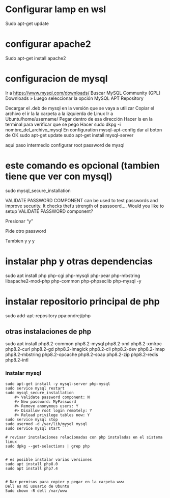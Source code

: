 # Configurar lamp en wsl

Sudo apt-get update

# configurar apache2

Sudo apt-get install apache2

# configuracion de mysql

Ir a https://www.mysql.com/downloads/
Buscar MySQL Community (GPL) Downloads »
Luego seleccionar la opción MySQL APT Repository

Decargar el .deb de mysql en la versión que se vaya a utilizar
Copiar el archivo el ir la la carpeta a la izquierda de Linux
Ir a Ubuntu/home/username/
Pegar dentro de esa dirección
Hacer ls en la terminal para verificar que se pego
Hacer sudo dkpg -i nombre_del_archivo_mysql
En configuration mysql-apt-config dar al boton de OK
sudo apt-get update
sudo apt-get install mysql-server

aqui paso intermedio configurar root password de mysql


# este comando es opcional (tambien tiene que ver con mysql)
sudo mysql_secure_installation

VALIDATE PASSWORD COMPONENT can be used to test passwords and improve security. It checks thefu strength of passsoerd….
Would you like to setup VALIDATE PASSWORD component?

Presionar “y”

Pide otro password

Tambien y y y

# instalar php y otras dependencias
sudo apt install php php-cgi php-mysqli php-pear php-mbstring libapache2-mod-php php-common php-phpseclib php-mysql -y

# instalar repositorio principal de php
sudo add-apt-repository ppa:ondrej/php

## otras instalaciones de php
sudo apt install php8.2-common php8.2-mysql php8.2-xml php8.2-xmlrpc php8.2-curl php8.2-gd php8.2-imagick php8.2-cli php8.2-dev php8.2-imap php8.2-mbstring php8.2-opcache php8.2-soap php8.2-zip php8.2-redis php8.2-intl

### instalar mysql

```
sudo apt-get install -y mysql-server php-mysql
sudo service mysql restart
sudo mysql_secure_installation
    #> Validate password component: N
    #> New password: MyPassword
    #> Remove anonymous users: Y
    #> Disallow root login remotely: Y
    #> Reload privilege tables now: Y
sudo service mysql stop
sudo usermod -d /var/lib/mysql mysql
sudo service mysql start ```

# revisar instalaciones relacionadas con php instaladas en el sistema linux
sudo dpkg --get-selections | grep php


# es posible instalar varias versiones
sudo apt install php8.0
sudo apt install php7.4


# Dar permisos para copier y pegar en la carpeta www
Dell es mi usuario de Ubuntu
Sudo chown -R dell /var/www

